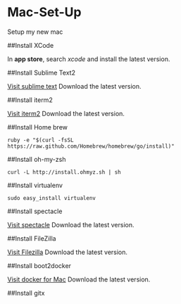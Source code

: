Mac-Set-Up
==========

Setup my new mac


##Install XCode

In **app store**, search *xcode* and install the latest version.

##Install Sublime Text2

[Visit sublime text](http://sublimetext.com/)
Download the latest version.

##Install iterm2

[Visit iterm2](http://iterm2.com)
Download the latest version.

##Install Home brew

`ruby -e "$(curl -fsSL https://raw.github.com/Homebrew/homebrew/go/install)"`

##Install oh-my-zsh

`curl -L http://install.ohmyz.sh | sh`

##Install virtualenv

`sudo easy_install virtualenv`

##Install spectacle

[Visit spectacle](http://spectacleapp.com)
Download the latest version.

##Install FileZilla

[Visit Filezilla](http://filezilla-project.org)
Download the latest version.

##Install boot2docker

[Visit docker for Mac](https://docs.docker.com/installation/mac/)
Download the latest version.

##Install gitx

[Visit gitx](http://gitx.frim.nl)
Download the latest version.

##Install Haskell

[Visit Haskell](http://www.haskell.org/platform/)
Download the latest version.

**Note: Remember to execute wrapper script**

##Install Welly

[Visit welly](https://code.google.com/p/welly/)
Download the latest version.

##Install McBopomofo

[Visit OpenVanilla](https://mcbopomofo.openvanilla.org)
